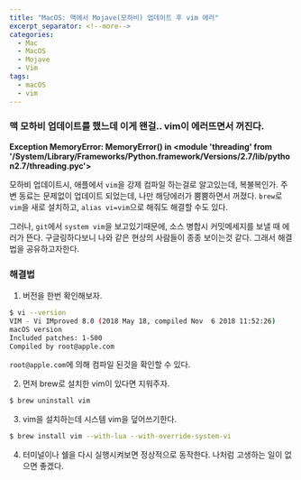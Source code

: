 ```yaml
---
title: "MacOS: 맥에서 Mojave(모하비) 업데이트 후 vim 에러"
excerpt_separator: <!--more-->
categories:
  - Mac
  - MacOS 
  - Mojave 
  - Vim
tags: 
  - macOS
  - vim
---
```


### 맥 모하비 업데이트를 했느데 이게 왠걸.. vim이 에러뜨면서 꺼진다.
**Exception MemoryError: MemoryError() in <module 'threading' from '/System/Library/Frameworks/Python.framework/Versions/2.7/lib/python2.7/threading.pyc'>**

모하비 업데이트시, 애플에서 `vim`을 강제 컴파일 하는걸로 알고있는데, 복불복인가. 주변 동료는 문제없이 업데이트 되었는데, 나만 해당에러가 뿜뿜하면서 꺼졌다.
`brew`로 `vim`을 새로 설치하고, `alias vi=vim`으로 해줘도 해결할 수도 있다.

그러나, `git`에서 `system vim`을 보고있기때문에, 소스 병합시 커밋메세지를 보낼 때 에러가 뜬다.
구글링하다보니 나와 같은 현상의 사람들이 종종 보이는것 같다. 그래서 해결법을 공유하고자한다.

<!--more-->
### 해결법
1. 버전을 한번 확인해보자.
```bash
$ vi --version
VIM - Vi IMproved 8.0 (2018 May 18, compiled Nov  6 2018 11:52:26)
macOS version
Included patches: 1-500
Compiled by root@apple.com
```
`root@apple.com`에 의해 컴파일 된것을 확인할 수 있다.

2. 먼저 brew로 설치한 vim이 있다면 지워주자.
```bash
$ brew uninstall vim
```

3. vim을 설치하는데 시스템 vim을 덮어쓰기한다.
```bash
$ brew install vim --with-lua --with-override-system-vi
```

4. 터미널이나 쉘을 다시 실행시켜보면 정상적으로 동작한다.
나처럼 고생하는 일이 없으면 좋겠다.
